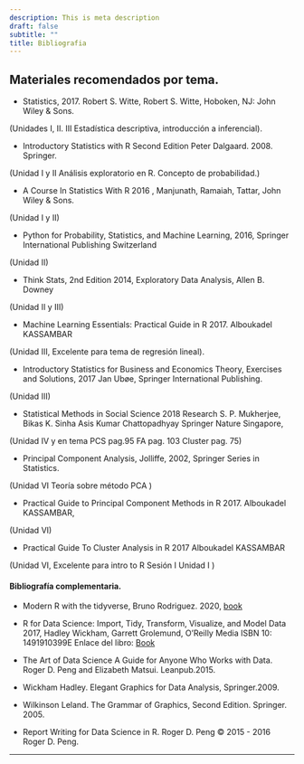 ```yaml
---
description: This is meta description
draft: false
subtitle: ""
title: Bibliografia 
---
```



## Materiales recomendados por tema. 

+ Statistics, 2017.  Robert S. Witte,  Robert S. Witte,  Hoboken, NJ: John Wiley & Sons.

(Unidades  I,  II. III Estadística descriptiva, introducción a  inferencial).

+ Introductory Statistics with R  Second Edition  Peter Dalgaard. 2008. 
Springer.

(Unidad I y II Análisis exploratorio en  R. Concepto de probabilidad.)

+ A Course In Statistics With R  2016 , Manjunath,  Ramaiah,  Tattar,  John Wiley & Sons.

(Unidad I y II)

+ Python for Probability, Statistics, and Machine Learning, 2016, Springer International Publishing Switzerland

(Unidad II)

+ Think Stats, 2nd Edition 2014, Exploratory Data Analysis, Allen B. Downey  

(Unidad II y III)

+ Machine Learning Essentials: Practical Guide in R    2017. Alboukadel KASSAMBAR

(Unidad III, Excelente para tema de regresión lineal).

+ Introductory Statistics for Business and Economics Theory, Exercises and Solutions, 2017 Jan Ubøe,  Springer International Publishing.

(Unidad  III)


+ Statistical Methods in Social Science 2018  Research  S. P. Mukherjee, Bikas K. Sinha Asis Kumar Chattopadhyay  Springer Nature Singapore, 

(Unidad IV y en tema  PCS pag.95  FA  pag. 103 Cluster pag. 75)

+ Principal Component Analysis, Jolliffe, 2002,  Springer Series in Statistics. 

(Unidad VI Teoría sobre método PCA )

+ Practical Guide to Principal Component Methods in R  2017. Alboukadel KASSAMBAR, 

(Unidad VI)

+ Practical Guide To Cluster Analysis in R  2017 Alboukadel KASSAMBAR

(Unidad VI, Excelente para intro  to R   Sesión I Unidad I )



#### Bibliografía complementaria.

+ Modern R with the tidyverse, Bruno Rodriguez.  2020, [book](https://b-rodrigues.github.io/modern_R/)

+	R for Data Science: Import, Tidy, Transform, Visualize, and Model Data  2017,  Hadley Wickham, Garrett Grolemund,  O’Reilly Media ISBN 10: 1491910399E Enlace del libro:  [Book](https://r4ds.had.co.nz/)


+	The Art of Data Science A Guide for Anyone Who Works with Data. Roger D. Peng and Elizabeth Matsui. Leanpub.2015.

+	Wickham  Hadley. Elegant Graphics for Data Analysis, Springer.2009.

+	Wilkinson   Leland. The Grammar of Graphics, Second Edition. Springer. 2005.

+	Report Writing for Data Science in R. Roger D. Peng © 2015 - 2016 Roger D. Peng.

***



